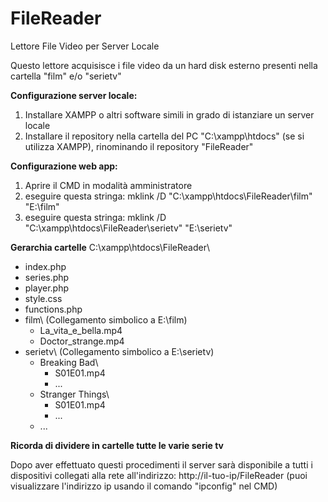 # FileReader
Lettore File Video per Server Locale

Questo lettore acquisisce i file video da un hard disk esterno presenti nella cartella "film" e/o "serietv"

**Configurazione server locale:**
1. Installare XAMPP o altri software simili in grado di istanziare un server locale
2. Installare il repository nella cartella del PC "C:\xampp\htdocs\" (se si utilizza XAMPP), rinominando il repository "FileReader"

**Configurazione web app:**
1. Aprire il CMD in modalità amministratore
2. eseguire questa stringa: mklink /D "C:\xampp\htdocs\FileReader\film" "E:\film"
3. eseguire questa stringa: mklink /D "C:\xampp\htdocs\FileReader\serietv" "E:\serietv"

**Gerarchia cartelle**
C:\xampp\htdocs\FileReader\
- index.php
- series.php
- player.php
- style.css
- functions.php
- film\ (Collegamento simbolico a E:\film)
  - La_vita_e_bella.mp4
  - Doctor_strange.mp4
- serietv\ (Collegamento simbolico a E:\serietv)
  - Breaking Bad\
    - S01E01.mp4
    - ...
  - Stranger Things\
    - S01E01.mp4
    - ...
  - ...

__Ricorda di dividere in cartelle tutte le varie serie tv__

Dopo aver effettuato questi procedimenti il server sarà disponibile a tutti i dispositivi collegati alla rete all'indirizzo: http://il-tuo-ip/FileReader (puoi visualizzare l'indirizzo ip usando il comando "ipconfig" nel CMD)
